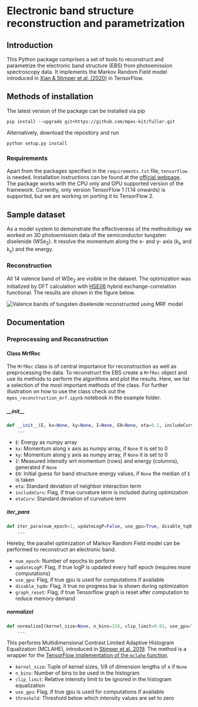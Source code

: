 # Electronic band structure reconstruction and parametrization

## Introduction

This Python package comprises a set of tools to reconstruct and parametrize the electronic band structure (EBS) from
photoemission spectroscopy data. It implements the Markov Random Field model introduced in
[Xian & Stimper et al. (2020)](https://arxiv.org/) in TensorFlow. 


## Methods of installation

The latest version of the package can be installed via pip

```
pip install --upgrade git+https://github.com/mpes-kit/fuller.git
```

Alternatively, download the repository and run

```
python setup.py install
```

### Requirements

Apart from the packages specified in the `requirements.txt` file, `tensorflow` is needed. Installation instructions can
be found at the [official webpage](https://www.tensorflow.org/install). The package works with the CPU only and GPU
supported version of the framework. Currently, only version TensorFlow 1 (1.14 onwards) is supported, but we are working
on porting it to TensorFlow 2.

## Sample dataset

As a model system to demonstrate the effectiveness of the methodology we worked on 3D photoemission data of the
semiconductor tungsten diselenide (WSe<sub>2</sub>). It resolve the momentum along the x- and y- axis (k<sub>x</sub> and k<sub>y</sub>)
and the energy.

### Reconstruction

All 14 valence band of WSe<sub>2</sub> are visible in the dataset. The optimization was initialized by DFT calculation with [HSE06](https://aip.scitation.org/doi/10.1063/1.1564060) hybrid exchange-correlation functional. The results are shown in the
figure below.

![Valence bands of tungsten diselenide reconstructed using MRF model](https://github.com/VincentStimper/fuller/blob/master/images/mrf_rec_init_kx_slices.gif "Valence bands of tungsten diselenide reconstructed using MRF model")


## Documentation

### Preprocessing and Reconstruction

#### Class MrfRec

The `MrfRec` class is of central importance for reconstruction as well as preprocessing the data. To reconstruct the EBS
create a `MrfRec` object and use its methods to perform the algorithms and plot the results. Here, we list a selection
of the most important methods of the class. For further illustration on how to use the class check out the
`mpes_reconstruction_mrf.ipynb` notebook in the example folder.

##### \_\_init\_\_

```python
def __init__(E, kx=None, ky=None, I=None, E0=None, eta=0.1, includeCurv=False, etaCurv=0.1):
    ...
```

* `E`: Energy as numpy array
* `kx`: Momentum along x axis as numpy array, if `None` it is set to 0
* `ky`: Momentum along y axis as numpy array, if `None` it is set to 0
* `I`: Measured intensity wrt momentum (rows) and energy (columns), generated if `None`
* `E0`: Initial guess for band structure energy values, if `None` the median of `E` is taken
* `eta`: Standard deviation of neighbor interaction term
* `includeCurv`: Flag, if true curvature term is included during optimization
* `etaCurv`: Standard deviation of curvature term

##### iter_para

```python
def iter_para(num_epoch=1, updateLogP=False, use_gpu=True, disable_tqdm=False, graph_reset=False):
    ...
```

Hereby, the parallel optimization of Markov Random Field model can be performed to reconstruct an electronic
band.
* `num_epoch`: Number of epochs to perform
* `updateLogP`: Flag, if true logP is updated every half epoch (requires more computations)
* `use_gpu`: Flag, if true gpu is used for computations if available
* `disable_tqdm`: Flag, it true no progress bar is shown during optimization
* `graph_reset`: Flag, if true Tensorflow graph is reset after computation to reduce memory demand

##### normalizeI

```python
def normalizeI(kernel_size=None, n_bins=128, clip_limit=0.01, use_gpu=True, threshold=1e-6):
    ...
```

This performs Multidimensional Contrast Limited Adaptive Histogram Equalization (MCLAHE), introduced in
[Stimper et al. 2019](https://ieeexplore.ieee.org/document/8895993). The method is a wrapper for the [TensorFlow
implementation of the `mclahe` function](https://github.com/VincentStimper/mclahe).
* `kernel_size`: Tuple of kernel sizes, 1/8 of dimension lengths of x if `None`
* `n_bins`: Number of bins to be used in the histogram
* `clip_limit`: Relative intensity limit to be ignored in the histogram equalization
* `use_gpu`: Flag, if true gpu is used for computations if available
* `threshold`: Threshold below which intensity values are set to zero
